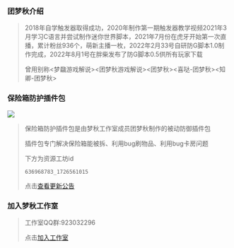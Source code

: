### 团梦秋介绍
 > 2018年自学触发器取得成功，2020年制作第一期触发器教学视频2021年3月学习C语言并尝试制作迷你世界脚本，2021年7月份在虎牙开始第一次直播，累计粉丝936个，萌新主播一枚，2022年2月33号自研防G脚本1.0制作完成，2022年8月1号在胖柴发布了防G脚本0.5供所有玩家下载
 > 
 > 曾用别称<梦飝游戏解说><团梦秋游戏解说><团梦秋><喜哒-团梦秋><知卿-团梦秋>
### 保险箱防护插件包
![](https://tuanmengqiu.cn/studio/bxxfh/img/icon.png)
> 保险箱防护插件包是由梦秋工作室成员团梦秋制作的被动防御插件包
>
> 插件包专门解决保险箱能被拆、利用bug刷物品、利用bug卡房问题
>
> 下方为资源工坊id
> ``` 资源工坊id
> 636968783_1726561015
> ```
>
> 点击[查看更新公告](https://tuanmengqiu.cn/studio/bxxfh/)

### 加入梦秋工作室
> 工作室QQ群:923032296
>
> 点击[加入工作室](https://qm.qq.com/q/NLOSp2JjeU)
<html>
 <head>
    <meta charset="utf-8">
        <style>
        .lbt {
            margin: 0;
            font-family: Arial, sans-serif;
            display: flex;
            justify-content: center;
            align-items: center;
            height: 450vh;
        }
        .outer-shell {
            position: relative;
            width: 90%;
            max-width: 1000px;
            padding: 20px;
            background-image: url('https://tuanmengqiu.cn/cx/img/bj.png'); /* 外壳背景图片 */
            background-size: cover;
            background-position: center;
            border-radius: 15px;
            box-shadow: 0 4px 8px rgba(0, 0, 0, 0.2);
        }

        .slider {
            position: relative;
            overflow: hidden;
            border-radius: 10px;
        }

        .slides {
            display: flex;
            transition: transform 0.6s ease-in-out;
        }

        .slides img {
            width: 100%;
            height: auto;
            border-radius: 10px;
        }

        button {
            position: absolute;
            top: 50%;
            background-color: rgba(0, 0, 0, 0.6);
            color: white;
            border: none;
            padding: 10px 20px;
            cursor: pointer;
            font-size: 24px;
            border-radius: 50%;
            transform: translateY(-50%);
            transition: background-color 0.3s ease;
            z-index: 10;
        }

        button:hover {
            background-color: rgba(0, 0, 0, 0.8);
        }

        .prev {
            left: 10px;
        }

        .next {
            right: 10px;
        }

        .dots {
            text-align: center;
            position: absolute;
            bottom: 15px;
            width: 100%;
            display: flex;
            justify-content: center;
            gap: 10px;
            z-index: 10;
        }

        .dot {
            display: inline-block;
            width: 12px;
            height: 12px;
            background-color: #bbb;
            border-radius: 50%;
            cursor: pointer;
            transition: background-color 0.3s ease;
        }

        .dot.active {
            background-color: #717171;
        }
        
    </style>
</head>
        <div class="part part6" id="page6">
            <div class="part6-con">
                <div class="part6-li">
                    <a href="https://www.huya.com/27644739" target="_blank">
                    <img src="static/picture/code-hy.png">
                    <p>虎牙直播</p>
                    </a>
                </div>
                <div class="part6-li">
                    <a href="https://space.bilibili.com/1447502167" target="_blank">
                    <img src="static/picture/code-bl.png">
                    <p>哔哩哔哩</p>
                    </a>
                </div>
                <div class="part6-li">
                    <a href="https://www.ixigua.com/home/607360094052119" target="_blank">
                    <img src="static/picture/code-xg.png">
                    <p>西瓜视频</p>
                    </a>
                </div>
                <div class="part6-li">
                    <div class="qq-link">
                        <a href="http://qm.qq.com/cgi-bin/qm/qr?_wv=1027&k=7XMNoKnFRK-g6h9JRGLXAsxIST7O1gpj&authKey=cNo0LMLOanR%2FUimIfgcIedpGfGheVcRJOYrVTUfBNURLWxdvWH3Kq0fnkUG05xTr&noverify=0&group_code=124605944"target="_blank" onclick="PTTSendClick('btn','link1','迷你比赛群');">124605944</a>
                    </div>
                    <p>比赛QQ群</p>
                </div>
            </div>
        </div>
</html>
